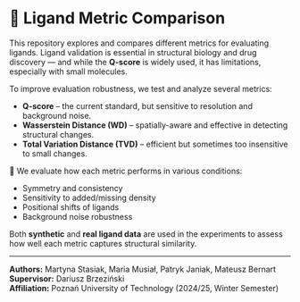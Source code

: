 # 🧬 Ligand Metric Comparison

This repository explores and compares different metrics for evaluating ligands.
Ligand validation is essential in structural biology and drug discovery — and while the **Q-score** is widely used, it has limitations, especially with small molecules.

To improve evaluation robustness, we test and analyze several metrics:

- **Q-score** – the current standard, but sensitive to resolution and background noise.
- **Wasserstein Distance (WD)** – spatially-aware and effective in detecting structural changes.
- **Total Variation Distance (TVD)** – efficient but sometimes too insensitive to small changes.

🧪 We evaluate how each metric performs in various conditions:
- Symmetry and consistency
- Sensitivity to added/missing density
- Positional shifts of ligands
- Background noise robustness

Both **synthetic** and **real ligand data** are used in the experiments to assess how well each metric captures structural similarity.

---

**Authors:** Martyna Stasiak, Maria Musiał, Patryk Janiak, Mateusz Bernart  
**Supervisor:** Dariusz Brzeziński  
**Affiliation:** Poznań University of Technology (2024/25, Winter Semester)
